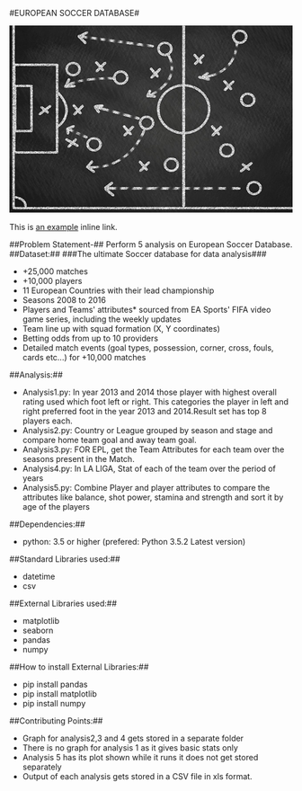 #EUROPEAN SOCCER DATABASE#

![Alt text](https://github.com/Pragya1025/Python4DataAnalysis/blob/master/EuropeanSoccerDatabase/img.jpg)

This is [an example](http://example.com/ "Title") inline link.

##Problem Statement-##
Perform 5 analysis on European Soccer Database.
##Dataset:##
###The ultimate Soccer database for data analysis###

*  +25,000 matches
*	+10,000 players
*	11 European Countries with their lead championship
*	Seasons 2008 to 2016
*	Players and Teams' attributes* sourced from EA Sports' FIFA video game series, including the weekly updates
*	Team line up with squad formation (X, Y coordinates)
*	Betting odds from up to 10 providers
*	Detailed match events (goal types, possession, corner, cross, fouls, cards etc...) for +10,000 matches

##Analysis:##

*  Analysis1.py: In year 2013 and 2014 those player with highest overall rating used which foot left or right. This categories the player in left and right preferred foot in the year 2013 and 2014.Result set has top 8 players each.
*  Analysis2.py: Country or League grouped by season and stage and compare home team goal and away team goal.
*  Analysis3.py: FOR EPL, get the Team Attributes for each team over the seasons present in the Match.
*  Analysis4.py: In LA LIGA, Stat of each of the team over the period of years
*  Analysis5.py: Combine Player and player attributes to compare the attributes like balance, shot power, stamina and strength and sort it by age of the players

##Dependencies:##
* python: 3.5 or higher (prefered: Python 3.5.2 Latest version)

##Standard Libraries used:##
*	datetime
*	csv

##External Libraries used:##
*	matplotlib
*	seaborn
*	pandas
*	numpy

##How to install External Libraries:##
* pip install pandas
* pip install matplotlib
* pip install numpy

##Contributing Points:##
* Graph for analysis2,3 and 4 gets stored in a separate  folder
* There is no graph for analysis 1 as it gives basic stats only
* Analysis 5 has its plot shown while it runs it does not get stored separately
* Output of each analysis gets stored in a CSV file in xls format.

